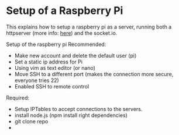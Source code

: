 # Setup of a Raspberry Pi
This explains how to setup a raspberry pi as a server,
running both a httpserver (more info: [here](https://github.com/EspenBG/webserver/blob/master/README.md)) and the socket.io.

Setup of the raspberry pi
Recommended:
- Make new account and delete the default user (pi)
- Set a static ip address for Pi
- Using vim as text editor (or nano)
- Move SSH to a different port (makes the connection more secure, everyone tries 22)
- Enabled SSH to remote control

Required:
- Setup IPTables to accept connections to the servers.
- install node.js (npm install right dependencies)
- git clone repo
-
